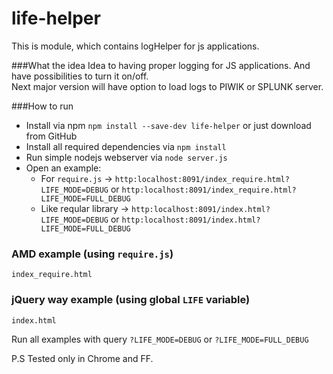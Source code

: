 # life-helper
This is module, which contains logHelper for js applications.

###What the idea
Idea to having proper logging for JS applications. And have possibilities to turn it on/off.<br />
Next major version will have option to load logs to PIWIK or SPLUNK server.

###How to run
 * Install via npm `npm install --save-dev life-helper` or just download from GitHub<br />
 * Install all required dependencies via `npm install`<br />
 * Run simple nodejs webserver via `node server.js`<br />
 * Open an example:<br />
   * For `require.js` -> `http:localhost:8091/index_require.html?LIFE_MODE=DEBUG` or `http:localhost:8091/index_require.html?LIFE_MODE=FULL_DEBUG`<br />
   * Like reqular library -> `http:localhost:8091/index.html?LIFE_MODE=DEBUG` or `http:localhost:8091/index.html?LIFE_MODE=FULL_DEBUG`<br />

### AMD example (using `require.js`)
```
index_require.html
```

### jQuery way example (using global `LIFE` variable)
```
index.html
```

Run all examples with query `?LIFE_MODE=DEBUG` or `?LIFE_MODE=FULL_DEBUG`

P.S
Tested only in Chrome and FF.
